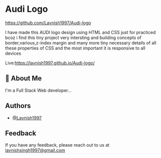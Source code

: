 
# Audi Logo


https://github.com/Lavnish1997/Audi-logo

I have made this AUDI logo design using HTML and CSS just for practiced bcoz i find this tiny project very intersting and building concepts of border,various,z-index margin and many more tiny necessary details of all these properties of CSS and the most important it is responsive to all devices 

Live:https://lavnish1997.github.io/Audi-logo/

## 🚀 About Me
I'm a Full Stack Web developer...

## Authors

- [@Lavnish1997](https://github.com/Lavnish1997)


## Feedback

If you have any feedback, please reach out to us at lavnishsingh1997@gmail.com

